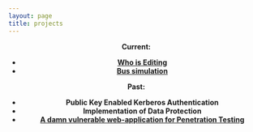 ```yaml
---
layout: page
title: projects
---
```

<center>
<b>Current: <b>
<ul>
<li><a href ="../WhoIsEditing">Who is Editing </a></li>
<li><a href="https://github.com/monishappusamy/Notes/tree/master/Operating-Systems/bus_simulation">Bus simulation</a></li></ul>

<b>Past: <b>
<ul>
<li>Public Key Enabled Kerberos Authentication</li>
<li>Implementation of Data Protection</li>
<li><a href="https://github.com/monishappusamy/h-app">A damn vulnerable web-application for Penetration Testing</a></li></ul></center>
